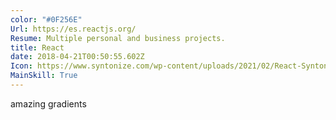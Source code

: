 ```yaml
---
color: "#0F256E"
Url: https://es.reactjs.org/
Resume: Multiple personal and business projects.
title: React
date: 2018-04-21T00:50:55.602Z
Icon: https://www.syntonize.com/wp-content/uploads/2021/02/React-Syntonize.png
MainSkill: True
---
```


amazing gradients
